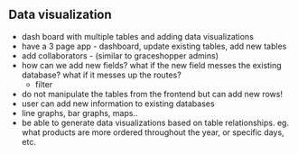 ## Data visualization 

- dash board with multiple tables and adding data visualizations 
- have a 3 page app - dashboard, update existing tables, add new tables 
- add collaborators - (similar to graceshopper admins)
- how can we add new fields? what if the new field messes the existing database? what if it messes up the routes?
    - filter 
- do not manipulate the tables from the frontend but can add new rows! 
- user can add new information to existing databases
- line graphs, bar graphs, maps.. 
- be able to generate data visualizations based on table relationships. eg. what products are more ordered throughout
 the year, or specific days, etc. 

## 

## 